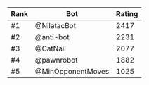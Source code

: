 Rank|Bot|Rating
---|---|---
#1|@NilatacBot|2417
#2|@anti-bot|2231
#3|@CatNail|2077
#4|@pawnrobot|1882
#5|@MinOpponentMoves|1025

